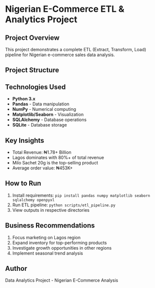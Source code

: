 # Nigerian E-Commerce ETL & Analytics Project

##  Project Overview
This project demonstrates a complete ETL (Extract, Transform, Load) pipeline for Nigerian e-commerce sales data analysis.

## Project Structure
##  Technologies Used
- **Python 3.x**
- **Pandas** - Data manipulation
- **NumPy** - Numerical computing
- **Matplotlib/Seaborn** - Visualization
- **SQLAlchemy** - Database operations
- **SQLite** - Database storage

##  Key Insights
- Total Revenue: ₦1.78+ Billion
- Lagos dominates with 80%+ of total revenue
- Milo Sachet 20g is the top-selling product
- Average order value: ₦453K+

## How to Run
1. Install requirements: `pip install pandas numpy matplotlib seaborn sqlalchemy openpyxl`
2. Run ETL pipeline: `python scripts/etl_pipeline.py`
3. View outputs in respective directories

## Business Recommendations
1. Focus marketing on Lagos region
2. Expand inventory for top-performing products
3. Investigate growth opportunities in other regions
4. Implement seasonal trend analysis

## Author
Data Analytics Project - Nigerian E-Commerce Analysis
